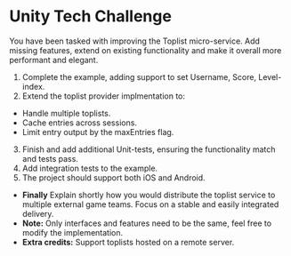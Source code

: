 # Unity Tech Challenge

You have been tasked with improving the Toplist micro-service. Add missing features, extend on existing functionality and make it overall more performant and elegant.

1. Complete the example, adding support to set Username, Score, Level-index.
2. Extend the toplist provider implmentation to:
 - Handle multiple toplists.
 - Cache entries across sessions.
 - Limit entry output by the maxEntries flag.
3. Finish and add additional Unit-tests, ensuring the functionality match and tests pass.
4. Add integration tests to the example.
5. The project should support both iOS and Android.

* **Finally** Explain shortly how you would distribute the toplist service to multiple external game teams. Focus on a stable and easily integrated delivery.
* **Note:** Only interfaces and features need to be the same, feel free to modify the implementation.
* **Extra credits:** Support toplists hosted on a remote server.
